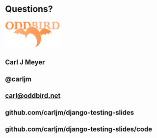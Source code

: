<!SLIDE smaller intro>

# Questions? #

![OddBird](logo.png)

## Carl J Meyer ##
## @carljm ##
## carl@oddbird.net ##
## github.com/carljm/django-testing-slides ##
## github.com/carljm/django-testing-slides/code ##
